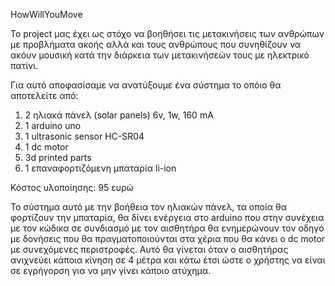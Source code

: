 HowWillYouMove

Το project μας έχει ως στόχο να βοηθήσει τις μετακινήσεις των ανθρώπων με προβλήματα ακοής αλλά και τους ανθρώπους που συνηθίζουν να ακόυν μουσική κατά την διάρκεια των μετακινήσεών τους με ηλεκτρικό πατίνι.

Για αυτό αποφασίσαμε να ανατύξουμε ένα σύστημα το οπόιο θα αποτελείτε από:
  1. 2 ηλιακά πάνελ (solar panels) 6v, 1w, 160 mA
  2. 1 arduino uno
  3. 1 ultrasonic sensor HC-SR04
  4. 1 dc motor
  5. 3d printed parts
  6. 1 επαναφορτιζόμενη μπαταρία li-ion
  
  Κόστος υλοποίησης: 95 ευρώ

Το σύστημα αυτό με την βοήθεια τον ηλιακών πάνελ, τα οποία θα φορτίζουν την μπαταρία, θα δίνει ενέργεια στο arduino που στην συνέχεια με τον κώδικα σε συνδιασμό με τον αισθητήρα θα ενημερώνουν τον οδηγό με δονήσεις που θα πραγματοποιούνται στα χέρια που θα κάνει ο dc motor με συνεχόμενες περιστροφές. Αυτό θα γίνεται όταν ο αισθητήρας ανιχνεύει κάποια κίνηση σε 4 μέτρα και κάτω έτσι ώστε ο χρήστης να είναι σε εγρήγορση για να μην γίνει κάποιο ατύχημα.
